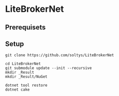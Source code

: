 # LiteBrokerNet

## Prerequisets

## Setup

```
git clone https://github.com/soltys/LiteBrokerNet

cd LiteBrokerNet
git submodule update --init --recursive
mkdir _Result
mkdir _Result/NuGet

dotnet tool restore
dotnet cake
```
